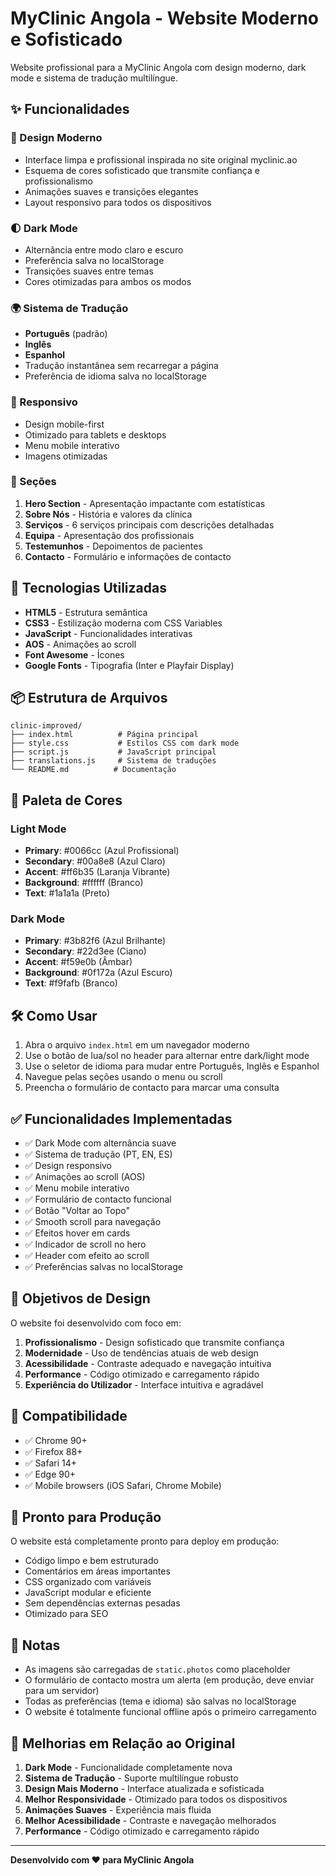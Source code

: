 # MyClinic Angola - Website Moderno e Sofisticado

Website profissional para a MyClinic Angola com design moderno, dark mode e sistema de tradução multilíngue.

## ✨ Funcionalidades

### 🎨 Design Moderno

- Interface limpa e profissional inspirada no site original myclinic.ao
- Esquema de cores sofisticado que transmite confiança e profissionalismo
- Animações suaves e transições elegantes
- Layout responsivo para todos os dispositivos

### 🌓 Dark Mode

- Alternância entre modo claro e escuro
- Preferência salva no localStorage
- Transições suaves entre temas
- Cores otimizadas para ambos os modos

### 🌍 Sistema de Tradução

- **Português** (padrão)
- **Inglês**
- **Espanhol**
- Tradução instantânea sem recarregar a página
- Preferência de idioma salva no localStorage

### 📱 Responsivo

- Design mobile-first
- Otimizado para tablets e desktops
- Menu mobile interativo
- Imagens otimizadas

### 🎯 Seções

1. **Hero Section** - Apresentação impactante com estatísticas
2. **Sobre Nós** - História e valores da clínica
3. **Serviços** - 6 serviços principais com descrições detalhadas
4. **Equipa** - Apresentação dos profissionais
5. **Testemunhos** - Depoimentos de pacientes
6. **Contacto** - Formulário e informações de contacto

## 🚀 Tecnologias Utilizadas

- **HTML5** - Estrutura semântica
- **CSS3** - Estilização moderna com CSS Variables
- **JavaScript** - Funcionalidades interativas
- **AOS** - Animações ao scroll
- **Font Awesome** - Ícones
- **Google Fonts** - Tipografia (Inter e Playfair Display)

## 📦 Estrutura de Arquivos

```
clinic-improved/
├── index.html          # Página principal
├── style.css           # Estilos CSS com dark mode
├── script.js           # JavaScript principal
├── translations.js     # Sistema de traduções
└── README.md          # Documentação
```

## 🎨 Paleta de Cores

### Light Mode

- **Primary**: #0066cc (Azul Profissional)
- **Secondary**: #00a8e8 (Azul Claro)
- **Accent**: #ff6b35 (Laranja Vibrante)
- **Background**: #ffffff (Branco)
- **Text**: #1a1a1a (Preto)

### Dark Mode

- **Primary**: #3b82f6 (Azul Brilhante)
- **Secondary**: #22d3ee (Ciano)
- **Accent**: #f59e0b (Âmbar)
- **Background**: #0f172a (Azul Escuro)
- **Text**: #f9fafb (Branco)

## 🛠️ Como Usar

1. Abra o arquivo `index.html` em um navegador moderno
2. Use o botão de lua/sol no header para alternar entre dark/light mode
3. Use o seletor de idioma para mudar entre Português, Inglês e Espanhol
4. Navegue pelas seções usando o menu ou scroll
5. Preencha o formulário de contacto para marcar uma consulta

## ✅ Funcionalidades Implementadas

- ✅ Dark Mode com alternância suave
- ✅ Sistema de tradução (PT, EN, ES)
- ✅ Design responsivo
- ✅ Animações ao scroll (AOS)
- ✅ Menu mobile interativo
- ✅ Formulário de contacto funcional
- ✅ Botão "Voltar ao Topo"
- ✅ Smooth scroll para navegação
- ✅ Efeitos hover em cards
- ✅ Indicador de scroll no hero
- ✅ Header com efeito ao scroll
- ✅ Preferências salvas no localStorage

## 🎯 Objetivos de Design

O website foi desenvolvido com foco em:

1. **Profissionalismo** - Design sofisticado que transmite confiança
2. **Modernidade** - Uso de tendências atuais de web design
3. **Acessibilidade** - Contraste adequado e navegação intuitiva
4. **Performance** - Código otimizado e carregamento rápido
5. **Experiência do Utilizador** - Interface intuitiva e agradável

## 📱 Compatibilidade

- ✅ Chrome 90+
- ✅ Firefox 88+
- ✅ Safari 14+
- ✅ Edge 90+
- ✅ Mobile browsers (iOS Safari, Chrome Mobile)

## 🚀 Pronto para Produção

O website está completamente pronto para deploy em produção:

- Código limpo e bem estruturado
- Comentários em áreas importantes
- CSS organizado com variáveis
- JavaScript modular e eficiente
- Sem dependências externas pesadas
- Otimizado para SEO

## 📝 Notas

- As imagens são carregadas de `static.photos` como placeholder
- O formulário de contacto mostra um alerta (em produção, deve enviar para um servidor)
- Todas as preferências (tema e idioma) são salvas no localStorage
- O website é totalmente funcional offline após o primeiro carregamento

## 🎉 Melhorias em Relação ao Original

1. **Dark Mode** - Funcionalidade completamente nova
2. **Sistema de Tradução** - Suporte multilíngue robusto
3. **Design Mais Moderno** - Interface atualizada e sofisticada
4. **Melhor Responsividade** - Otimizado para todos os dispositivos
5. **Animações Suaves** - Experiência mais fluida
6. **Melhor Acessibilidade** - Contraste e navegação melhorados
7. **Performance** - Código otimizado e carregamento rápido

---

**Desenvolvido com ❤️ para MyClinic Angola**
